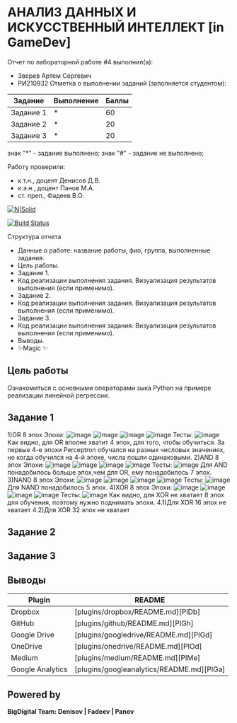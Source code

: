 # АНАЛИЗ ДАННЫХ И ИСКУССТВЕННЫЙ ИНТЕЛЛЕКТ [in GameDev]
Отчет по лабораторной работе #4 выполнил(а):
- Зверев Артем Сергевич
- РИ210932
Отметка о выполнении заданий (заполняется студентом):

| Задание | Выполнение | Баллы |
| ------ | ------ | ------ |
| Задание 1 | * | 60 |
| Задание 2 | * | 20 |
| Задание 3 | * | 20 |

знак "*" - задание выполнено; знак "#" - задание не выполнено;

Работу проверили:
- к.т.н., доцент Денисов Д.В.
- к.э.н., доцент Панов М.А.
- ст. преп., Фадеев В.О.

[![N|Solid](https://cldup.com/dTxpPi9lDf.thumb.png)](https://nodesource.com/products/nsolid)

[![Build Status](https://travis-ci.org/joemccann/dillinger.svg?branch=master)](https://travis-ci.org/joemccann/dillinger)

Структура отчета

- Данные о работе: название работы, фио, группа, выполненные задания.
- Цель работы.
- Задание 1.
- Код реализации выполнения задания. Визуализация результатов выполнения (если применимо).
- Задание 2.
- Код реализации выполнения задания. Визуализация результатов выполнения (если применимо).
- Задание 3.
- Код реализации выполнения задания. Визуализация результатов выполнения (если применимо).
- Выводы.
- ✨Magic ✨

## Цель работы
Ознакомиться с основными операторами зыка Python на примере реализации линейной регрессии.

## Задание 1
1)OR 8 эпох
Эпохи:
![image](https://user-images.githubusercontent.com/101055411/205239446-b0f77f60-c517-437a-9090-185111fee794.png)
![image](https://user-images.githubusercontent.com/101055411/205239493-b125f403-1721-472f-a6af-5d29401a8c79.png)
![image](https://user-images.githubusercontent.com/101055411/205239524-af0e4a51-1df0-416f-9798-0ec9402343a5.png)
![image](https://user-images.githubusercontent.com/101055411/205239550-293dfbd6-1d30-49ec-ac40-178af958cb0f.png)
Тесты:
![image](https://user-images.githubusercontent.com/101055411/205239563-c6c9cea0-5059-4ec6-bbea-ec0459ea5d7b.png)
Как видно, для OR вполне хватит 4 эпох, для того, чтобы обучиться. За первые 4-е эпохи Perceptron обучался на разных числовых значениях,
но когда обучился на 4-й эпохе, числа  пошли одинаковыми.
2)AND 8 эпох
Эпохи:
![image](https://user-images.githubusercontent.com/101055411/205240024-714b4f9b-81a6-4682-82c6-de8d30aacfc0.png)
![image](https://user-images.githubusercontent.com/101055411/205240074-9c538c5e-980d-49f8-bf43-1cd8dd14b778.png)
![image](https://user-images.githubusercontent.com/101055411/205240094-0964a466-81c5-42f1-ac6f-3f0c12161497.png)
![image](https://user-images.githubusercontent.com/101055411/205240121-d2a689a2-9bf9-4ec2-94f3-1624f76236fb.png)
Тесты:
![image](https://user-images.githubusercontent.com/101055411/205240151-953b299d-50cb-4388-a500-e717922b5cd7.png)
Для AND понадобилось больше эпох,чем для OR, ему понадобилось 7 эпох.
3)NAND 8 эпох
Эпохи:
![image](https://user-images.githubusercontent.com/101055411/205241284-0a053b93-e4d9-4c4e-ae46-17e1c2dee423.png)
![image](https://user-images.githubusercontent.com/101055411/205241326-9da7fa2d-800f-4116-ae70-87412aa5237c.png)
![image](https://user-images.githubusercontent.com/101055411/205241363-1d99b08d-cb6e-4de7-ab06-3a657b16f0ea.png)
![image](https://user-images.githubusercontent.com/101055411/205241407-e7187930-2a51-4220-b81e-400e1daf87fe.png)
Тесты:
![image](https://user-images.githubusercontent.com/101055411/205241462-945f8fc6-5ddc-4670-bad1-8ab46508442c.png)
Для NAND понадобилось 5 эпох.
4)XOR 8 эпох
Эпохи:
![image](https://user-images.githubusercontent.com/101055411/205242747-f91b5191-2103-4b8a-8a98-ce4560fcc5d7.png)
![image](https://user-images.githubusercontent.com/101055411/205242775-22f6b57c-3663-43fe-bfcd-92b3d4a8028d.png)
![image](https://user-images.githubusercontent.com/101055411/205242807-bf51bd95-9aa4-4f0f-9705-5bf265bd3892.png)
![image](https://user-images.githubusercontent.com/101055411/205242836-7c85b493-3181-456b-b56d-9093725f29f3.png)
Тесты:
![image](https://user-images.githubusercontent.com/101055411/205242886-33d9ef9f-6328-49e4-b9cc-fd40331c34ce.png)
Как видно, для XOR не хватает 8 эпох для обучения, поэтому нужно поднимать эпохи.
4.1)Для XOR 16 эпох не хватает
4.2)Для XOR 32 эпох не хватает


## Задание 2



## Задание 3



## Выводы



| Plugin | README |
| ------ | ------ |
| Dropbox | [plugins/dropbox/README.md][PlDb] |
| GitHub | [plugins/github/README.md][PlGh] |
| Google Drive | [plugins/googledrive/README.md][PlGd] |
| OneDrive | [plugins/onedrive/README.md][PlOd] |
| Medium | [plugins/medium/README.md][PlMe] |
| Google Analytics | [plugins/googleanalytics/README.md][PlGa] |

## Powered by

**BigDigital Team: Denisov | Fadeev | Panov**
